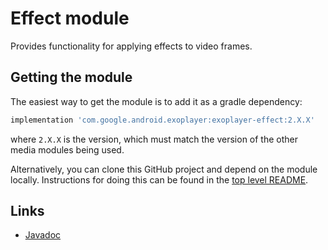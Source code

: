 # Effect module

Provides functionality for applying effects to video frames.

## Getting the module

The easiest way to get the module is to add it as a gradle dependency:

```gradle
implementation 'com.google.android.exoplayer:exoplayer-effect:2.X.X'
```

where `2.X.X` is the version, which must match the version of the other media
modules being used.

Alternatively, you can clone this GitHub project and depend on the module
locally. Instructions for doing this can be found in the [top level README][].

[top level README]: https://github.com/google/ExoPlayer/blob/release-v2/README.md

## Links

*   [Javadoc][]

[Javadoc]: https://exoplayer.dev/doc/reference/index.html
